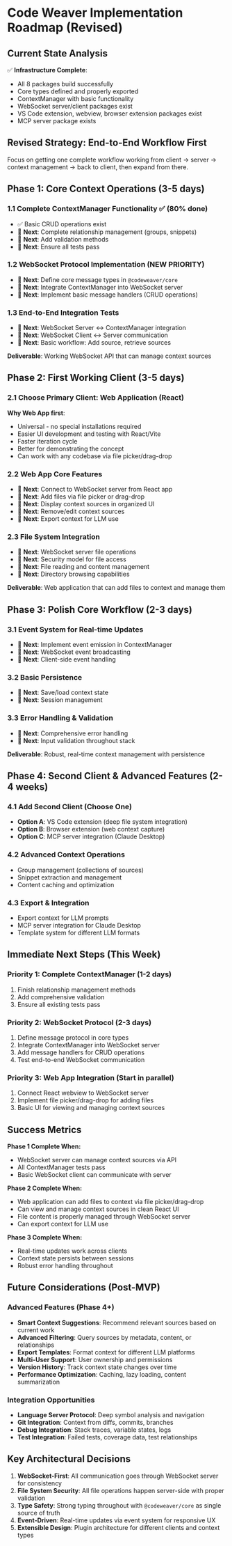 # Code Weaver Implementation Roadmap (Revised)

## Current State Analysis

✅ **Infrastructure Complete**:
- All 8 packages build successfully
- Core types defined and properly exported
- ContextManager with basic functionality
- WebSocket server/client packages exist
- VS Code extension, webview, browser extension packages exist
- MCP server package exists

## Revised Strategy: End-to-End Workflow First

Focus on getting one complete workflow working from client → server → context management → back to client, then expand from there.

## Phase 1: Core Context Operations (3-5 days)

### 1.1 Complete ContextManager Functionality ✅ (80% done)
- ✅ Basic CRUD operations exist
- 🔄 **Next**: Complete relationship management (groups, snippets)
- 🔄 **Next**: Add validation methods
- 🔄 **Next**: Ensure all tests pass

### 1.2 WebSocket Protocol Implementation (NEW PRIORITY)
- 🔄 **Next**: Define core message types in `@codeweaver/core`
- 🔄 **Next**: Integrate ContextManager into WebSocket server
- 🔄 **Next**: Implement basic message handlers (CRUD operations)

### 1.3 End-to-End Integration Tests
- 🔄 **Next**: WebSocket Server ↔ ContextManager integration
- 🔄 **Next**: WebSocket Client ↔ Server communication
- 🔄 **Next**: Basic workflow: Add source, retrieve sources

**Deliverable**: Working WebSocket API that can manage context sources

## Phase 2: First Working Client (3-5 days)

### 2.1 Choose Primary Client: Web Application (React)
**Why Web App first**: 
- Universal - no special installations required
- Easier UI development and testing with React/Vite
- Faster iteration cycle
- Better for demonstrating the concept
- Can work with any codebase via file picker/drag-drop

### 2.2 Web App Core Features
- 🔄 **Next**: Connect to WebSocket server from React app
- 🔄 **Next**: Add files via file picker or drag-drop
- 🔄 **Next**: Display context sources in organized UI
- 🔄 **Next**: Remove/edit context sources
- 🔄 **Next**: Export context for LLM use

### 2.3 File System Integration
- 🔄 **Next**: WebSocket server file operations
- 🔄 **Next**: Security model for file access
- 🔄 **Next**: File reading and content management
- 🔄 **Next**: Directory browsing capabilities

**Deliverable**: Web application that can add files to context and manage them

## Phase 3: Polish Core Workflow (2-3 days)

### 3.1 Event System for Real-time Updates
- 🔄 **Next**: Implement event emission in ContextManager
- 🔄 **Next**: WebSocket event broadcasting
- 🔄 **Next**: Client-side event handling

### 3.2 Basic Persistence
- 🔄 **Next**: Save/load context state
- 🔄 **Next**: Session management

### 3.3 Error Handling & Validation
- 🔄 **Next**: Comprehensive error handling
- 🔄 **Next**: Input validation throughout stack

**Deliverable**: Robust, real-time context management with persistence

## Phase 4: Second Client & Advanced Features (2-4 weeks)

### 4.1 Add Second Client (Choose One)
- **Option A**: VS Code extension (deep file system integration)
- **Option B**: Browser extension (web context capture)
- **Option C**: MCP server integration (Claude Desktop)

### 4.2 Advanced Context Operations
- Group management (collections of sources)
- Snippet extraction and management
- Content caching and optimization

### 4.3 Export & Integration
- Export context for LLM prompts
- MCP server integration for Claude Desktop
- Template system for different LLM formats

## Immediate Next Steps (This Week)

### Priority 1: Complete ContextManager (1-2 days)
1. Finish relationship management methods
2. Add comprehensive validation  
3. Ensure all existing tests pass

### Priority 2: WebSocket Protocol (2-3 days)
1. Define message protocol in core types
2. Integrate ContextManager into WebSocket server
3. Add message handlers for CRUD operations
4. Test end-to-end WebSocket communication

### Priority 3: Web App Integration (Start in parallel)
1. Connect React webview to WebSocket server
2. Implement file picker/drag-drop for adding files
3. Basic UI for viewing and managing context sources

## Success Metrics

**Phase 1 Complete When:**
- WebSocket server can manage context sources via API
- All ContextManager tests pass
- Basic WebSocket client can communicate with server

**Phase 2 Complete When:**  
- Web application can add files to context via file picker/drag-drop
- Can view and manage context sources in clean React UI
- File content is properly managed through WebSocket server
- Can export context for LLM use

**Phase 3 Complete When:**
- Real-time updates work across clients
- Context state persists between sessions
- Robust error handling throughout

## Future Considerations (Post-MVP)

### Advanced Features (Phase 4+)
- **Smart Context Suggestions**: Recommend relevant sources based on current work
- **Advanced Filtering**: Query sources by metadata, content, or relationships  
- **Export Templates**: Format context for different LLM platforms
- **Multi-User Support**: User ownership and permissions
- **Version History**: Track context state changes over time
- **Performance Optimization**: Caching, lazy loading, content summarization

### Integration Opportunities
- **Language Server Protocol**: Deep symbol analysis and navigation
- **Git Integration**: Context from diffs, commits, branches
- **Debug Integration**: Stack traces, variable states, logs
- **Test Integration**: Failed tests, coverage data, test relationships

## Key Architectural Decisions

1. **WebSocket-First**: All communication goes through WebSocket server for consistency
2. **File System Security**: All file operations happen server-side with proper validation
3. **Type Safety**: Strong typing throughout with `@codeweaver/core` as single source of truth
4. **Event-Driven**: Real-time updates via event system for responsive UX
5. **Extensible Design**: Plugin architecture for different clients and context types
